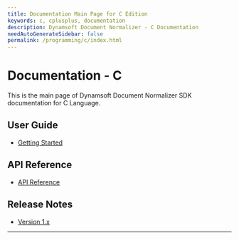 ```yaml
---
title: Documentation Main Page for C Edition 
keywords: c, cplusplus, documentation
description: Dynamsoft Document Normalizer - C Documentation
needAutoGenerateSidebar: false
permalink: /programming/c/index.html
---
```


# Documentation - C

This is the main page of Dynamsoft Document Normalizer SDK documentation for C Language.

## User Guide

- [Getting Started](user-guide/getting-started.md)

## API Reference

- [API Reference](api-reference/index.md)

## Release Notes

- [Version 1.x](release-notes/c-1.md)
****